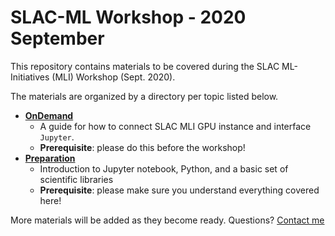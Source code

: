# SLAC-ML Workshop - 2020 September

This repository contains materials to be covered during the SLAC ML-Initiatives (MLI) Workshop (Sept. 2020).

The materials are organized by a directory per topic listed below.

* [**OnDemand**](/blob/master/OnDemand/README.md)
  - A guide for how to connect SLAC MLI GPU instance and interface `Jupyter`.
  - **Prerequisite**: please do this before the workshop! 
* [**Preparation**](/slaclab/slacml-school/blob/master/Preparation/README.md)
  - Introduction to Jupyter notebook, Python, and a basic set of scientific libraries
  - **Prerequisite**: please make sure you understand everything covered here!
  
More materials will be added as they become ready.
Questions? [Contact me](mailto:kterao@slac.stanford.edu)
